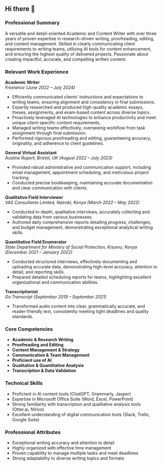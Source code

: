 ## Hi there 👋


### **Professional Summary**
A versatile and detail-oriented Academic and Content Writer with over three years of proven expertise in research-driven writing, proofreading, editing, and content management. Skilled in clearly communicating client requirements to writing teams, utilizing AI tools for content enhancement, and ensuring the highest quality of delivered projects. Passionate about creating impactful, accurate, and compelling written content.

### **Relevant Work Experience**

**Academic Writer**  
*Freelance (June 2022 – July 2024)*  
- Efficiently communicated clients’ instructions and expectations to writing teams, ensuring alignment and consistency in final submissions.
- Expertly researched and produced high-quality academic essays, theses, assignments, and exam-based content across diverse topics.
- Proactively leveraged AI technologies to enhance productivity and meet unique client-specific content requirements.
- Managed writing teams effectively, overseeing workflow from task assignment through final submission.
- Performed rigorous proofreading and editing, guaranteeing accuracy, originality, and adherence to client guidelines.

**General Virtual Assistant**  
*Austine Rupert, Bristol, UK (August 2022 – July 2023)*  
- Provided robust administrative and communication support, including email management, appointment scheduling, and meticulous project tracking.
- Conducted precise bookkeeping, maintaining accurate documentation and clear communication with clients.

**Qualitative Field Interviewer**  
*VAS Consultants Limited, Nairobi, Kenya (March 2022 – May 2022)*  
- Conducted in-depth, qualitative interviews, accurately collecting and validating data from various businesses.
- Authored daily comprehensive reports detailing progress, challenges, and budget management, demonstrating exceptional analytical writing skills.

**Quantitative Field Enumerator**  
*State Department for Ministry of Social Protection, Kisumu, Kenya (December 2021 – January 2022)*  
- Conducted structured interviews, effectively documenting and uploading accurate data, demonstrating high-level accuracy, attention to detail, and reporting skills.
- Prepared detailed scheduling reports for teams, highlighting excellent organizational and communication abilities.

**Transcriptionist**  
*Go Transcript (September 2019 – September 2021)*  
- Transformed audio content into clear, grammatically accurate, and reader-friendly text, consistently meeting tight deadlines and quality standards.

### **Core Competencies**
- **Academic & Research Writing**
- **Proofreading and Editing**
- **Content Management & Strategy**
- **Communication & Team Management**
- **Proficient use of AI**
- **Qualitative & Quantitative Analysis**
- **Transcription & Data Validation**

### **Technical Skills**
- Proficient in AI content tools (ChatGPT, Grammarly, Jasper)
- Expertise in Microsoft Office Suite (Word, Excel, PowerPoint)
- Strong familiarity with transcription and qualitative analysis tools (Otter.ai, NVivo)
- Excellent understanding of digital communication tools (Slack, Trello, Google Suite)


### **Professional Attributes**
- Exceptional writing accuracy and attention to detail
- Highly organized with effective time management
- Proven capability to manage multiple tasks and meet deadlines
- Strong adaptability to diverse writing topics and formats

